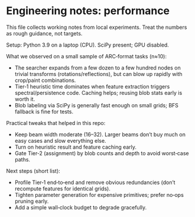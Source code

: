 # Engineering notes: performance

This file collects working notes from local experiments. Treat the numbers as rough guidance, not targets.

Setup: Python 3.9 on a laptop (CPU). SciPy present; GPU disabled.

What we observed on a small sample of ARC‑format tasks (n≈10):
- The searcher expands from a few dozen to a few hundred nodes on trivial transforms (rotations/reflections), but can blow up rapidly with crop/paint combinations.
- Tier‑1 heuristic time dominates when feature extraction triggers spectral/persistence code. Caching helps; reusing blob stats early is worth it.
- Blob labeling via SciPy is generally fast enough on small grids; BFS fallback is fine for tests.

Practical tweaks that helped in this repo:
- Keep beam width moderate (16–32). Larger beams don’t buy much on easy cases and slow everything else.
- Turn on heuristic result and feature caching early.
- Gate Tier‑2 (assignment) by blob counts and depth to avoid worst‑case paths.

Next steps (short list):
- Profile Tier‑1 end‑to‑end and remove obvious redundancies (don’t recompute features for identical grids).
- Tighten parameter generation for expensive primitives; prefer no‑ops pruning early.
- Add a simple wall‑clock budget to degrade gracefully.